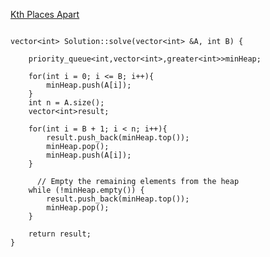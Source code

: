[Kth Places Apart](https://www.scaler.com/academy/mentee-dashboard/class/43250/homework/problems/9264?navref=cl_tt_lst_nm)


```

vector<int> Solution::solve(vector<int> &A, int B) {

    priority_queue<int,vector<int>,greater<int>>minHeap;

    for(int i = 0; i <= B; i++){
        minHeap.push(A[i]);
    }
    int n = A.size();
    vector<int>result;

    for(int i = B + 1; i < n; i++){
        result.push_back(minHeap.top());
        minHeap.pop();
        minHeap.push(A[i]);
    }

      // Empty the remaining elements from the heap
    while (!minHeap.empty()) {
        result.push_back(minHeap.top());
        minHeap.pop();
    }

    return result;
}


```
